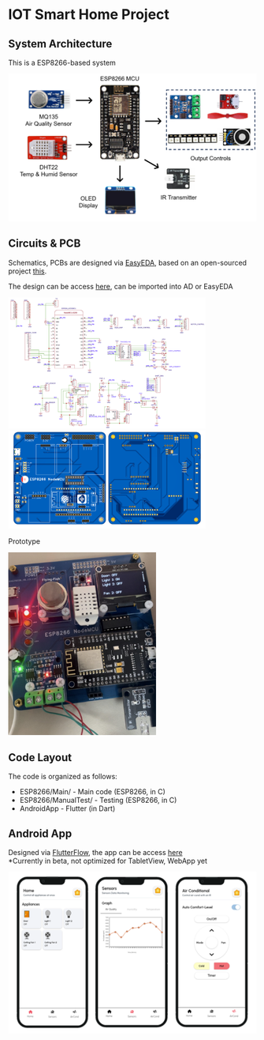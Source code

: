 # IOT Smart Home Project
 
## System Architecture
This is a ESP8266-based system

<div style="vertical-align:middle"><img src="images/Diagram.png" alt="Dataset" width="550px" text-align="center">
</div>

## Circuits & PCB
Schematics, PCBs are designed via [EasyEDA](https://pro.easyeda.com/editor), based on an open-sourced project [this](https://oshwhub.com/zijunchen/esp8266-extension_copy_copy_copy_copy_copy_copy_copy_copy).

The design can be access [here](Altium_NewProject_Schematic_PCB.zip), can be imported into AD or EasyEDA

<div style="vertical-align:middle"><img src="images/Schematic.png" alt="Dataset" width="400px" text-align="center">
</div>

<div style="vertical-align:middle"><img src="images/PCB.png" alt="Dataset" width="400px" text-align="center">
</div>

Prototype
<div style="vertical-align:middle"><img src="images/Prototype.png" alt="Dataset" width="300px" text-align="center">
</div>

## Code Layout
The code is organized as follows:
- ESP8266/Main/ - Main code (ESP8266, in C)
- ESP8266/ManualTest/ - Testing (ESP8266, in C)
- AndroidApp - Flutter (in Dart)

## Android App
Designed via [FlutterFlow](https://www.flutterflow.io/), the app can be access [here](https://app.flutterflow.io/project/hotel-app-eamssf)  
*Currently in beta, not optimized for TabletView, WebApp yet
<div style="vertical-align:middle"><img src="images/AppDesign.png" alt="Dataset" width="550px" text-align="center">
</div>
